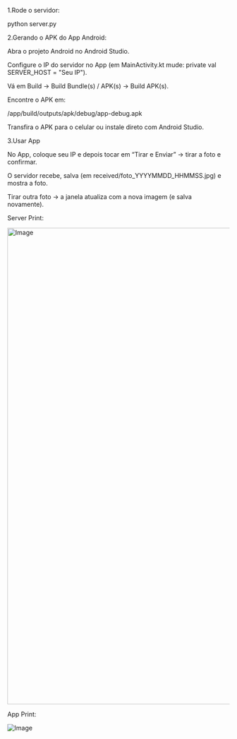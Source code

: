 1.Rode o servidor:

python server.py

2.Gerando o APK do App Android:

Abra o projeto Android no Android Studio.

Configure o IP do servidor no App (em MainActivity.kt mude: private val SERVER_HOST = "Seu IP").

Vá em Build → Build Bundle(s) / APK(s) → Build APK(s).

Encontre o APK em:

<projeto>/app/build/outputs/apk/debug/app-debug.apk

Transfira o APK para o celular ou instale direto com Android Studio.

3.Usar App

No App, coloque seu IP e depois tocar em “Tirar e Enviar” → tirar a foto e confirmar.

O servidor recebe, salva (em received/foto_YYYYMMDD_HHMMSS.jpg) e mostra a foto.

Tirar outra foto → a janela atualiza com a nova imagem (e salva novamente).

Server Print:

<img width="1920" height="1080" alt="Image" src="https://github.com/user-attachments/assets/28f9979c-1d2a-4dc8-a5c4-633586c5148a" />

App Print:

![Image](https://github.com/user-attachments/assets/b0c1da83-2600-4f13-9831-a3eddefe505d)
